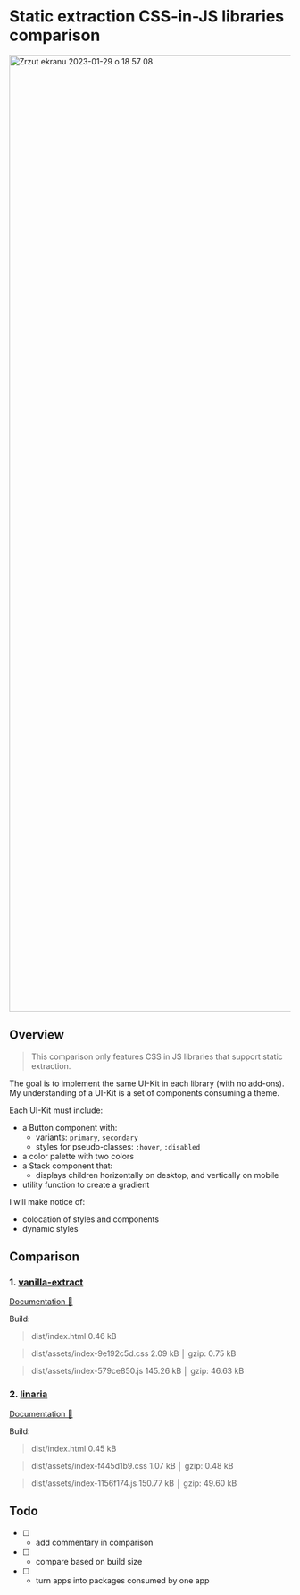 # Static extraction CSS-in-JS libraries comparison
<img width="1710" alt="Zrzut ekranu 2023-01-29 o 18 57 08" src="https://user-images.githubusercontent.com/44495184/215346005-322b8dd5-37ff-43e9-bac0-5b994456edb1.png">


## Overview

> This comparison only features CSS in JS libraries that support static extraction.

The goal is to implement the same UI-Kit in each library (with no add-ons). My understanding of a UI-Kit is a set of components consuming a theme.

Each UI-Kit must include:

- a Button component with:
  - variants: `primary`, `secondary`
  - styles for pseudo-classes: `:hover`, `:disabled`
- a color palette with two colors
- a Stack component that:
  - displays children horizontally on desktop, and vertically on mobile
- utility function to create a gradient

I will make notice of:

- colocation of styles and components
- dynamic styles

## Comparison

### 1. [vanilla-extract](apps/vanilla-extract)
[Documentation 📖](https://vanilla-extract.style/)

Build:

> dist/index.html                   0.46 kB

> dist/assets/index-9e192c5d.css    2.09 kB │ gzip:  0.75 kB

> dist/assets/index-579ce850.js   145.26 kB │ gzip: 46.63 kB

### 2. [linaria](apps/vanilla-extract)
[Documentation 📖](https://github.com/callstack/linaria)

Build:

> dist/index.html                   0.45 kB

> dist/assets/index-f445d1b9.css    1.07 kB │ gzip:  0.48 kB

> dist/assets/index-1156f174.js   150.77 kB │ gzip: 49.60 kB

## Todo

- [ ] - add commentary in comparison
- [ ] - compare based on build size
- [ ] - turn apps into packages consumed by one app
